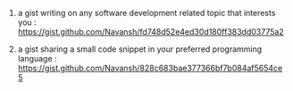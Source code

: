 1) a gist writing on any software development related topic that interests you : https://gist.github.com/Navansh/fd748d52e4ed30d180ff383dd03775a2

2) a gist sharing a small code snippet in your preferred programming language : https://gist.github.com/Navansh/828c683bae377366bf7b084af5654ce5

